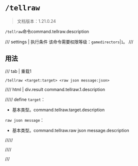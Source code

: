 # `/tellraw`

> 文档版本：1.21.0.24

`/tellraw`命令command.tellraw.description

/// settings | 执行条件
该命令需要权限等级：`gamedirectors`|`1`。
///

## 用法

/// tab | 重载1
```mcfunction
/tellraw <target:target> <raw json message:json>
```

//// html | div.result
command.tellraw.1.description

///// define
`target`：<!-- md:samp target -->

- 基本类型。command.tellraw.target.description

`raw json message`：<!-- md:samp json -->

- 基本类型。command.tellraw.raw json message.description


/////

////

///
